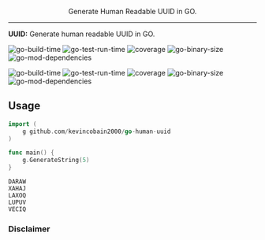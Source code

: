 <!-- <p align="center">
  <img alt="go-human-uuid" alt="human readable uuid in GO" src="https://imgur.com/fHfULta.png" width="160">
</p> -->

<p align="center">
  Generate Human Readable UUID in GO.
</p>

---

**UUID:** Generate human readable UUID in GO.

![go-build-time](https://coveritup.app/badge?org=kevincobain2000&repo=go-human-uuid&type=go-build-time&branch=master)
![go-test-run-time](https://coveritup.app/badge?org=kevincobain2000&repo=go-human-uuid&type=go-test-run-time&branch=master)
![coverage](https://coveritup.app/badge?org=kevincobain2000&repo=go-human-uuid&type=coverage&branch=master)
![go-binary-size](https://coveritup.app/badge?org=kevincobain2000&repo=go-human-uuid&type=go-binary-size&branch=master)
![go-mod-dependencies](https://coveritup.app/badge?org=kevincobain2000&repo=go-human-uuid&type=go-mod-dependencies&branch=master)

![go-build-time](https://coveritup.app/chart?org=kevincobain2000&repo=go-human-uuid&type=go-build-time&output=svg&width=160&height=160&branch=master)
![go-test-run-time](https://coveritup.app/chart?org=kevincobain2000&repo=go-human-uuid&type=go-test-run-time&output=svg&width=160&height=160&branch=master)
![coverage](https://coveritup.app/chart?org=kevincobain2000&repo=go-human-uuid&type=coverage&output=svg&width=160&height=160&branch=master)
![go-binary-size](https://coveritup.app/chart?org=kevincobain2000&repo=go-human-uuid&type=go-binary-size&output=svg&width=160&height=160&branch=master)
![go-mod-dependencies](https://coveritup.app/chart?org=kevincobain2000&repo=go-human-uuid&type=go-mod-dependencies&output=svg&width=160&height=160&branch=master)




## Usage

```go
import (
    g github.com/kevincobain2000/go-human-uuid
)

func main() {
    g.GenerateString(5)
}
```

```
DARAW
XAHAJ
LAXOQ
LUPUV
VECIQ
```

### Disclaimer
